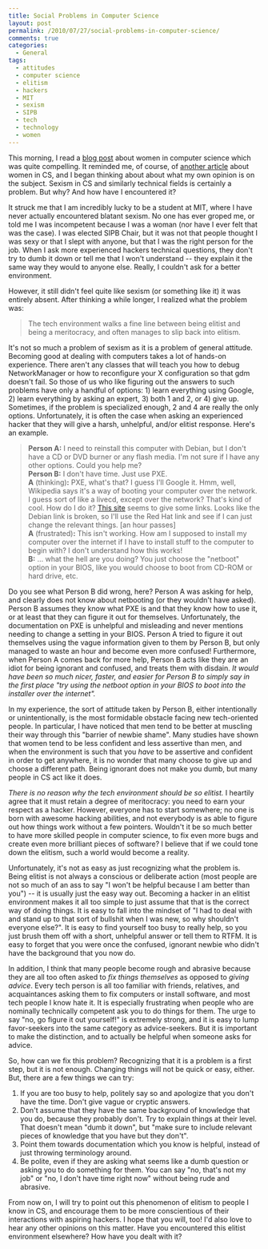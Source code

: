 ```yaml
---
title: Social Problems in Computer Science
layout: post
permalink: /2010/07/27/social-problems-in-computer-science/
comments: true
categories:
  - General
tags:
  - attitudes
  - computer science
  - elitism
  - hackers
  - MIT
  - sexism
  - SIPB
  - tech
  - technology
  - women
---
```


This morning, I read a [blog post][1] about women in computer science
which was quite compelling. It reminded me, of course, of
[another article][2] about women in CS, and I began thinking about
about what my own opinion is on the subject. Sexism in CS and
similarly technical fields is certainly a problem. But why? And how
have I encountered it?

 [1]: http://www.stubbornella.org/content/2010/07/26/woman-in-technology/
 [2]: http://valerieaurora.org/howto.html

<!-- more -->

It struck me that I am incredibly lucky to be a student at MIT, where
I have never actually encountered blatant sexism. No one has ever
groped me, or told me I was incompetent because I was a woman (nor
have I ever felt that was the case). I was elected SIPB Chair, but it
was not that people thought I was sexy or that I slept with anyone,
but that I was the right person for the job. When I ask more
experienced hackers technical questions, they don't try to dumb it
down or tell me that I won't understand -- they explain it the same
way they would to anyone else. Really, I couldn't ask for a better
environment.

However, it still didn't feel quite like sexism (or something like it)
it was entirely absent. After thinking a while longer, I realized what
the problem was:

> The tech environment walks a fine line between being elitist and
> being a meritocracy, and often manages to slip back into elitism.

It's not so much a problem of sexism as it is a problem of general
attitude. Becoming good at dealing with computers takes a lot of
hands-on experience. There aren't any classes that will teach you how
to debug NetworkManager or how to reconfigure your X configuration so
that gdm doesn't fail. So those of us who like figuring out the
answers to such problems have only a handful of options: 1) learn
everything using Google, 2) learn everything by asking an expert, 3)
both 1 and 2, or 4) give up. Sometimes, if the problem is specialized
enough, 2 and 4 are really the only options. Unfortunately, it is
often the case when asking an experienced hacker that they will give a
harsh, unhelpful, and/or elitist response. Here's an example.

> **Person A:** I need to reinstall this computer with Debian, but I
> don't have a CD or DVD burner or any flash media. I'm not sure if I
> have any other options. Could you help me?  
> **Person B:** I don't have time. Just use PXE.  
> **A** (thinking)**:** PXE, what's that? I guess I'll Google it. Hmm,
> well, Wikipedia says it's a way of booting your computer over the
> network. I guess sort of like a livecd, except over the network?
> That's kind of cool. How do I do it? [This site][3] seems to give
> some links. Looks like the Debian link is broken, so I'll use the
> Red Hat link and see if I can just change the relevant things.
> [an hour passes]  
> **A** (frustrated)**:** This isn't working. How am I supposed to
> install my computer over the internet if I have to install stuff to
> the computer to begin with? I don't understand how this works!  
> **B:** ... what the hell are you doing? You just choose the
> "netboot" option in your BIOS, like you would choose to boot from
> CD-ROM or hard drive, etc.  

 [3]: http://www.kegel.com/linux/pxe.html

Do you see what Person B did wrong, here? Person A was asking for
help, and clearly does not know about netbooting (or they wouldn't
have asked). Person B assumes they know what PXE is and that they know
how to use it, or at least that they can figure it out for
themselves. Unfortunately, the documentation on PXE is unhelpful and
misleading and never mentions needing to change a setting in your
BIOS. Person A tried to figure it out themselves using the vague
information given to them by Person B, but only managed to waste an
hour and become even more confused! Furthermore, when Person A comes
back for more help, Person B acts like they are an idiot for being
ignorant and confused, and treats them with disdain. *It would have
been so much nicer, faster, and easier for Person B to simply say in
the first place "try using the netboot option in your BIOS to boot
into the installer over the internet".*

In my experience, the sort of attitude taken by Person B, either
intentionally or unintentionally, is the most formidable obstacle
facing new tech-oriented people. In particular, I have noticed that
men tend to be better at muscling their way through this "barrier of
newbie shame". Many studies have shown that women tend to be less
confident and less assertive than men, and when the environment is
such that you *have* to be assertive and confident in order to get
anywhere, it is no wonder that many choose to give up and choose a
different path. Being ignorant does not make you dumb, but many people
in CS act like it does.

*There is no reason why the tech environment should be so elitist.* I
heartily agree that it must retain a degree of meritocracy: you need
to earn your respect as a hacker. However, everyone has to start
somewhere; no one is born with awesome hacking abilities, and not
everybody is as able to figure out how things work without a few
pointers. Wouldn't it be so much better to have more skilled people in
computer science, to fix even more bugs and create even more brilliant
pieces of software? I believe that if we could tone down the elitism,
such a world would become a reality.

Unfortunately, it's not as easy as just recognizing what the problem
is. Being elitist is not always a conscious or deliberate action (most
people are not so much of an ass to say "I won't be helpful because I
am better than you") -- it is usually just the easy way out. Becoming
a hacker in an elitist environment makes it all too simple to just
assume that that is the correct way of doing things. It is easy to
fall into the mindset of "I had to deal with and stand up to that sort
of bullshit when I was new, so why shouldn't everyone else?". It is
easy to find yourself too busy to really help, so you just brush them
off with a short, unhelpful answer or tell them to RTFM. It is easy to
forget that you were once the confused, ignorant newbie who didn't
have the background that you now do.

In addition, I think that many people become rough and abrasive
because they are all too often asked to *fix things themselves* as
opposed to *giving advice*. Every tech person is all too familiar with
friends, relatives, and acquaintances asking them to fix computers or
install software, and most tech people I know hate it. It is
especially frustrating when people who are nominally technically
competent ask you to do things for them. The urge to say "no, go
figure it out yourself!" is extremely strong, and it is easy to lump
favor-seekers into the same category as advice-seekers. But it is
important to make the distinction, and to actually be helpful when
someone asks for advice.

So, how can we fix this problem? Recognizing that it is a problem is a
first step, but it is not enough. Changing things will not be quick or
easy, either. But, there are a few things we can try:

1.  If you are too busy to help, politely say so and apologize that
    you don't have the time. Don't give vague or cryptic answers.
2.  Don't assume that they have the same background of knowledge that
    you do, because they probably don't. Try to explain things at
    their level. That doesn't mean "dumb it down", but "make sure to
    include relevant pieces of knowledge that you have but they
    don't".
3.  Point them towards documentation which you know is helpful,
    instead of just throwing terminology around.
4.  Be polite, even if they are asking what seems like a dumb question
    or asking you to do something for them. You can say "no, that's
    not my job" or "no, I don't have time right now" without being
    rude and abrasive.

From now on, I will try to point out this phenomenon of elitism to
people I know in CS, and encourage them to be more conscientious of
their interactions with aspiring hackers. I hope that you will, too!
I'd also love to hear any other opinions on this matter. Have you
encountered this elitist environment elsewhere? How have you dealt
with it?
